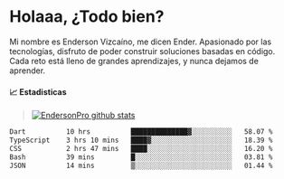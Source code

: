 
# Holaaa, ¿Todo bien?

Mi nombre es Enderson Vizcaíno, me dicen Ender. Apasionado por las tecnologías, disfruto de poder construir soluciones basadas en código. Cada reto está lleno de grandes aprendizajes, y nunca dejamos de aprender. 

#### :chart_with_upwards_trend: Estadisticas
> [![EndersonPro github stats](https://github-readme-stats.vercel.app/api?username=endersonpro&theme=vue-dark&show_icons=true)](https://github.com/anuraghazra/github-readme-stats) 


<!--START_SECTION:waka-->

```txt
Dart          10 hrs          ██████████████▓░░░░░░░░░░   58.07 %
TypeScript    3 hrs 10 mins   ████▓░░░░░░░░░░░░░░░░░░░░   18.39 %
CSS           2 hrs 47 mins   ████░░░░░░░░░░░░░░░░░░░░░   16.20 %
Bash          39 mins         █░░░░░░░░░░░░░░░░░░░░░░░░   03.81 %
JSON          14 mins         ▒░░░░░░░░░░░░░░░░░░░░░░░░   01.44 %
```

<!--END_SECTION:waka-->

[website]: https://endersonpro.github.io/portfolio/
[twitter]: https://twitter.com/endersonj_
[youtube]: https://youtube.com/ByEnderson
[instagram]: https://instagram.com/endersonvizc
[linkedin]: https://www.linkedin.com/in/enderson-vizcaino-2aa927175/
